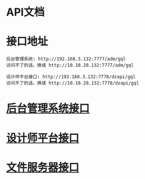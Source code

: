 # API文档

# 接口地址

```angular2html
后台管理系统: http://192.168.3.132:7777/adm/gql
访问不了的话，换成 http://10.10.20.132:7777/adm/gql

设计师平台接口: http://192.168.3.132:7778/dzapi/gql
访问不了的话，换成 http://10.10.20.132:7778/dzapi/gql

```

# [后台管理系统接口](./adm_api/README.md)

# [设计师平台接口](./dz_api/README.md)

# [文件服务器接口](./f_api/README.md)
